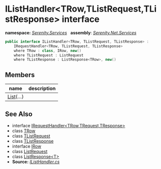 # IListHandler&lt;TRow,TListRequest,TListResponse&gt; interface
**namespace:** *[Serenity.Services](../README.md#serenity.services-namespace)*   **assembly**: *[Serenity.Net.Services](../README.md)*

```csharp
public interface IListHandler<TRow, TListRequest, TListResponse> : 
    IRequestHandler<TRow, TListRequest, TListResponse>
    where TRow : class, IRow, new()
    where TListRequest : ListRequest
    where TListResponse : ListResponse<TRow>, new()
```

## Members

| name | description |
| --- | --- |
| [List](IListHandler-3/List.md)(…) |  |

## See Also

* interface [IRequestHandler&lt;TRow,TRequest,TResponse&gt;](IRequestHandler-3.md)
* class [TRow](../Serenity.Net.Services/IListHandler-3.TRow.md)
* class [TListRequest](../Serenity.Net.Services/IListHandler-3.TListRequest.md)
* class [TListResponse](../Serenity.Net.Services/IListHandler-3.TListResponse.md)
* interface [IRow](../Serenity.Net.Entity/../Serenity.Data/IRow.md)
* class [ListRequest](ListRequest.md)
* class [ListResponse&lt;T&gt;](ListResponse-1.md)
* **Source:** *[IListHandler.cs](https://github.com/serenity-is/Serenity/blob/master/src/Serenity.Net.Services/RequestHandlers/List/IListHandler.cs)*